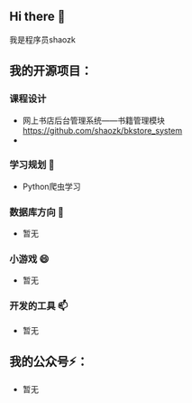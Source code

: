 ## Hi there 👋

我是程序员shaozk


## 我的开源项目：

### 课程设计
* 网上书店后台管理系统——书籍管理模块 https://github.com/shaozk/bkstore_system
* 

### 学习规划 🌱
* Python爬虫学习

### 数据库方向 🔭
* 暂无

### 小游戏 😄
* 暂无

### 开发的工具 📫
* 暂无

## 我的公众号⚡：

* 暂无

<!--
**shaozk/shaozk** is a ✨ _special_ ✨ repository because its `README.md` (this file) appears on your GitHub profile.

Here are some ideas to get you started:

- 🔭 I’m currently working on ...
- 🌱 I’m currently learning ...
- 👯 I’m looking to collaborate on ...
- 🤔 I’m looking for help with ...
- 💬 Ask me about ...
- 📫 How to reach me: ...
- 😄 Pronouns: ...
- ⚡ Fun fact: ...
-->
